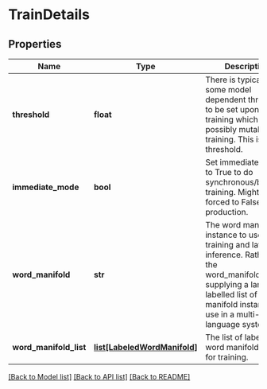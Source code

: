 # TrainDetails

## Properties
Name | Type | Description | Notes
------------ | ------------- | ------------- | -------------
**threshold** | **float** | There is typically some model dependent threshold to be set upon training which is possibly mutable post training. This is that threshold. | [optional] 
**immediate_mode** | **bool** | Set immediate_mode to True to do synchronous/blocking training. Might be forced to False in production. | [optional] 
**word_manifold** | **str** | The word manifold instance to use for training and later inference.   Rather use the word_manifold_list for supplying a language labelled list of word manifold instances to use in a multi-language system.  | [optional] 
**word_manifold_list** | [**list[LabeledWordManifold]**](LabeledWordManifold.md) | The list of labelled word manifolds to use for training. | [optional] 

[[Back to Model list]](../README.md#documentation-for-models) [[Back to API list]](../README.md#documentation-for-api-endpoints) [[Back to README]](../README.md)


